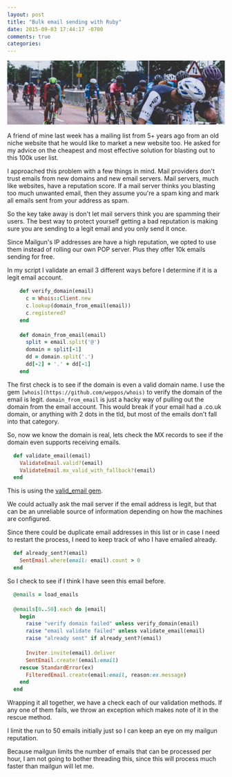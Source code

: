 ```yaml
---
layout: post
title: "Bulk email sending with Ruby"
date: 2015-09-03 17:44:17 -0700
comments: true
categories: 
---
```


<img src="/images/bike.jpg" alt="bike" title="Bulk email sending with Ruby" class="banner-img"  />

A friend of mine last week has a mailing list from 5+ years ago from an old niche website that he would like to market a new website too.  He asked for my advice on the cheapest and most effective solution for blasting out to this 100k user list.

I approached this problem with a few things in mind.  Mail providers don't trust emails from new domains and new email servers.  Mail servers, much like websites, have a reputation score.  If a mail server thinks you blasting too much unwanted email, then they assume you're a spam king and mark all emails sent from your address as spam.

So the key take away is don't let mail servers think you are spamming their users.  The best way to protect yourself getting a bad reputation is making sure you are sending to a legit email and you only send it once.

Since Mailgun's IP addresses are have a high reputation, we opted to use them instead of rolling our own POP server.  Plus they offer 10k emails sending for free.


In my script I validate an email 3 different ways before I determine if it is a legit email account.

```ruby
    def verify_domain(email)
      c = Whois::Client.new
      c.lookup(domain_from_email(email))
      c.registered?
    end

    def domain_from_email(email)
      split = email.split('@')
      domain = split[-1]
      dd = domain.split('.')
      dd[-2] + '.' + dd[-1]
    end
```

The first check is to see if the domain is even a valid domain name.  I use the gem `[whois](https://github.com/weppos/whois)` to verify the domain of the email is legit.  `domain_from_email` is just a hacky way of pulling out the domain from the email account. This would break if your email had a .co.uk domain, or anything with 2 dots in the tld, but most of the emails don't fall into that category.

So, now we know the domain is real, lets check the MX records to see if the domain even supports receiving emails.

```ruby
  def validate_email(email)
    ValidateEmail.valid?(email)
    ValidateEmail.mx_valid_with_fallback?(email)
  end
```
This is using the [valid_email gem](https://github.com/hallelujah/valid_email).

We could actually ask the mail server if the email address is legit, but that can be an unreliable source of information depending on how the machines are configured.

Since there could be duplicate email addresses in this list or in case I need to restart the process, I need to keep track of who I have emailed already.

```ruby
  def already_sent?(email)
    SentEmail.where(email: email).count > 0
  end
```
So I check to see if I think I have seen this email before.

```ruby
  @emails = load_emails

  @emails[0..50].each do |email|
    begin
      raise "verify domain failed" unless verify_domain(email)
      raise "email validate failed" unless validate_email(email)
      raise "already sent" if already_sent?(email)

      Inviter.invite(email).deliver
      SentEmail.create!(email:email)
    rescue StandardError(ex)
      FilteredEmail.create(email:email, reason:ex.message)
    end
  end
```

Wrapping it all together, we have a check each of our validation methods.  If any one of them fails, we throw an exception which makes note of it in the rescue method.

I limit the run to 50 emails initially just so I can keep an eye on my mailgun reputation.

Because mailgun limits the number of emails that can be processed per hour, I am not going to bother threading this, since this will process much faster than mailgun will let me.
